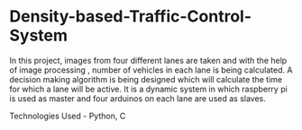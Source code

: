 # Density-based-Traffic-Control-System

In this project, images from four different lanes are taken and with the help of image processing , number of vehicles in each lane is being calculated.
A decision making algorithm is being designed which will calculate the time for which a lane will be active.
It is a dynamic system in which raspberry pi is used as master and four arduinos on each lane are used as slaves.

Technologies Used - Python, C
